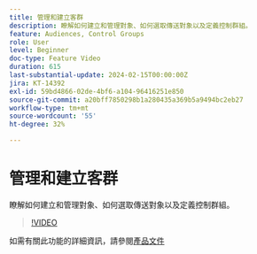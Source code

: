 ```yaml
---
title: 管理和建立客群
description: 瞭解如何建立和管理對象、如何選取傳送對象以及定義控制群組。
feature: Audiences, Control Groups
role: User
level: Beginner
doc-type: Feature Video
duration: 615
last-substantial-update: 2024-02-15T00:00:00Z
jira: KT-14392
exl-id: 59bd4866-02de-4bf6-a104-96416251e850
source-git-commit: a20bff7850298b1a280435a369b5a9494bc2eb27
workflow-type: tm+mt
source-wordcount: '55'
ht-degree: 32%

---
```


# 管理和建立客群

瞭解如何建立和管理對象、如何選取傳送對象以及定義控制群組。

>[!VIDEO](https://video.tv.adobe.com/v/3453213/?learn=on&captions=chi_hant)

如需有關此功能的詳細資訊，請參閱[產品文件](https://experienceleague.adobe.com/docs/campaign-web/v8/audiences/audiences/create-audience.html?lang=zh-Hant)
